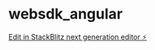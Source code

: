 # websdk_angular

[Edit in StackBlitz next generation editor ⚡️](https://stackblitz.com/~/github.com/atiquevellore/websdk_angular)